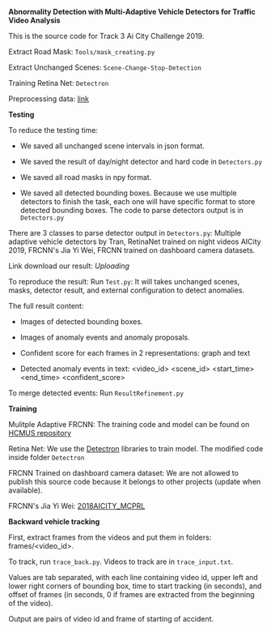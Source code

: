 **Abnormality Detection with Multi-Adaptive Vehicle Detectors
for Traffic Video Analysis**

This is the source code for Track 3 Ai City Challenge 2019.

Extract Road Mask: `Tools/mask_creating.py`

Extract Unchanged Scenes: `Scene-Change-Stop-Detection`

Training Retina Net: `Detectron`

Preprocessing data: [link](https://drive.google.com/file/d/1sPRjyGdU1rBI3a75EatsMPx5SWyCT7GM/view?usp=sharing)

**Testing**

To reduce the testing time: 

- We saved all unchanged scene intervals in json format.

- We saved the result of day/night detector and hard code in `Detectors.py`

- We saved all road masks in npy format.

- We saved all detected bounding boxes. Because we use multiple detectors to finish the task, each one will have specific format to store detected bounding boxes. The code to parse detectors output is in `Detectors.py`

There are 3 classes to parse detector output in `Detectors.py`: Multiple adaptive vehicle detectors by Tran, RetinaNet trained on night videos AICity 2019, FRCNN's Jia Yi Wei, FRCNN trained on dashboard camera datasets.

Link download our result: _Uploading_

To reproduce the result: 
Run `Test.py`: It will takes unchanged scenes, masks, detector result, and external configuration to detect anomalies.

The full result content: 
   
- Images of detected bounding boxes.

- Images of anomaly events and anomaly proposals.

- Confident score for each frames in 2 representations: graph and text

- Detected anomaly events in text: <video_id> <scene_id> <start_time> <end_time> <confident_score>

To merge detected events: Run `ResultRefinement.py`

**Training**

Mulitple Adaptive FRCNN: The training code and model can be found on [HCMUS repository](https://github.com/HCMUS-Smart-Environment-Group/AICItyChallenge2018)

Retina Net: We use the [Detectron](https://github.com/facebookresearch/Detectron) libraries to train model. The modified code inside folder `Detectron`

FRCNN Trained on dashboard camera dataset: We are not allowed to publish this source code because it belongs to other projects (update when available).

FRCNN's Jia Yi Wei: [2018AICITY_MCPRL](https://github.com/NVIDIAAICITYCHALLENGE/2018AICITY_MCPRL)

**Backward vehicle tracking**

First, extract frames from the videos and put them in folders: frames/<video_id>.

To track, run `trace_back.py`. Videos to track are in `trace_input.txt`. 

Values are tab separated, with each line containing video id, upper left and lower right corners of bounding box, time to start tracking (in seconds), and offset of frames (in seconds, 0 if frames are extracted from the beginning of the video).

Output are pairs of video id and frame of starting of accident.
